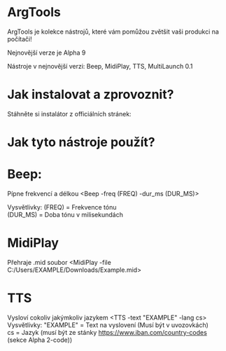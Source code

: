 # ArgTools
ArgTools je kolekce nástrojů, které vám pomůžou zvětšit vaši produkci na počítači!

Nejnovější verze je Alpha 9

Nástroje v nejnovější verzi:
Beep, MidiPlay, TTS, MultiLaunch 0.1

# Jak instalovat a zprovoznit?

Stáhněte si instalátor z officiálních stránek:


# Jak tyto nástroje použít?

# Beep:
Pípne frekvencí a délkou
<Beep -freq (FREQ) -dur_ms (DUR_MS)>
 
Vysvětlivky:
(FREQ) = Frekvence tónu\
(DUR_MS) = Doba tónu v milisekundách

# MidiPlay
Přehraje .mid soubor
<MidiPlay -file C:/Users/EXAMPLE/Downloads/Example.mid>

# TTS
Vysloví cokoliv jakýmkoliv jazykem
<TTS -text "EXAMPLE" -lang cs>\
Vysvětlivky:
"EXAMPLE" = Text na vyslovení (Musí být v uvozovkách)\
cs = Jazyk (musí být ze stánky https://www.iban.com/country-codes (sekce Alpha 2-code))


 
